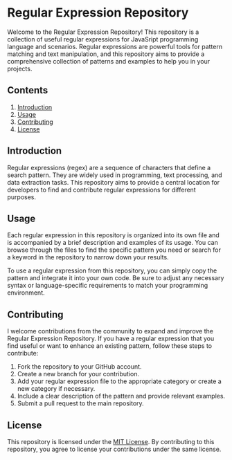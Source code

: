 # Regular Expression Repository

Welcome to the Regular Expression Repository! This repository is a collection of useful regular expressions for JavaSript programming language and scenarios. Regular expressions are powerful tools for pattern matching and text manipulation, and this repository aims to provide a comprehensive collection of patterns and examples to help you in your projects.

## Contents

1. [Introduction](#introduction)
2. [Usage](#usage)
3. [Contributing](#contributing)
4. [License](#license)

## Introduction

Regular expressions (regex) are a sequence of characters that define a search pattern. They are widely used in programming, text processing, and data extraction tasks. This repository aims to provide a central location for developers to find and contribute regular expressions for different purposes.

## Usage

Each regular expression in this repository is organized into its own file and is accompanied by a brief description and examples of its usage. You can browse through the files to find the specific pattern you need or search for a keyword in the repository to narrow down your results.

To use a regular expression from this repository, you can simply copy the pattern and integrate it into your own code. Be sure to adjust any necessary syntax or language-specific requirements to match your programming environment.

## Contributing

I welcome contributions from the community to expand and improve the Regular Expression Repository. If you have a regular expression that you find useful or want to enhance an existing pattern, follow these steps to contribute:

1. Fork the repository to your GitHub account.
2. Create a new branch for your contribution.
3. Add your regular expression file to the appropriate category or create a new category if necessary.
4. Include a clear description of the pattern and provide relevant examples.
5. Submit a pull request to the main repository.



## License

This repository is licensed under the [MIT License](LICENSE). By contributing to this repository, you agree to license your contributions under the same license.
